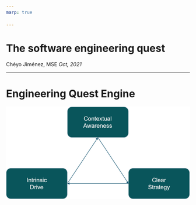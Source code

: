```yaml
---
marp: true

---
```


# The software engineering quest

Chéyo Jiménez, MSE
_Oct, 2021_

---

# Engineering Quest Engine

![](../media/synergies.png)